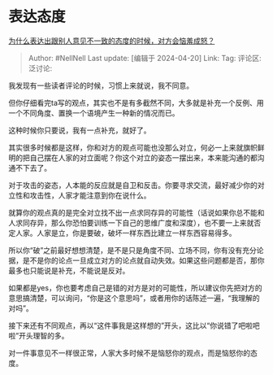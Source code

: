 # 表达态度
[为什么表达出跟别人意见不一致的态度的时候，对方会恼羞成怒？](https://www.zhihu.com/question/652942424/answer/3472920118)

> Author: #NellNell
> Last update: [编辑于 2024-04-20]
> Link:
> Tag:
> 评论区:
> 泛讨论:

我发现有一些读者评论的时候，习惯上来就说，我不同意。

但你仔细看完ta写的观点，其实也不是有多截然不同，大多就是补充一个反例、用一个不同角度、置换一个语境产生一种新的情况而已。

这种时候你只要说，我有一点补充，就好了。

其实很多时候都是这样，你和对方的观点可能也没那么对立，何必一上来就旗帜鲜明的把自己摆在人家的对立面呢？你这个对立的姿态一摆出来，本来能沟通的都沟通不下去了。

对于攻击的姿态，人本能的反应就是自卫和反击。你要寻求交流，最好减少你的对立性和攻击性，人家才能注意到你在说什么。

就算你的观点真的是完全对立找不出一点求同存异的可能性（话说如果你总不能和人求同存异，那么你恐怕要训练一下自己的思维广度和深度），也不要一上来就否定人家。人家是立，你是要破，破坏一样东西比建立一样东西容易得多。

所以你“破”之前最好想想清楚，是不是只是角度不同、立场不同，你有没有充分论据，是不是你的论点一旦成立对方的论点就自动失效。如果这些问题都是否，那你最多也只能说是补充，不能说是反对。

如果都是yes，你也要考虑自己是错的对方是对的可能性，所以建议你先把对方的意思搞清楚，可以询问，“你是这个意思吗”，或者用你的话陈述一遍，“我理解的对吗”。

接下来还有不同观点，再以“这件事我是这样想的”开头，这比以“你说错了吧啦吧啦”开头理智的多。

对一件事意见不一样很正常，人家大多时候不是恼怒你的观点，而是恼怒你的态度。
